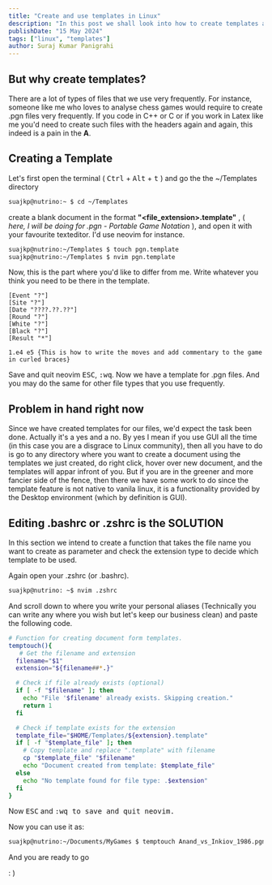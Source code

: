 ```yaml
---
title: "Create and use templates in Linux"
description: "In this post we shall look into how to create templates and use them to create a document from the terminal itself"
publishDate: "15 May 2024"
tags: ["linux", "templates"]
author: Suraj Kumar Panigrahi
---
```

## But why create templates?
There are a lot of types of files that we use very frequently. For instance, someone like me who loves to analyse chess games would require to create .pgn files very frequently. If you code in C++ or C or if you work in Latex like me you'd need to create such files with the headers again and again, this indeed is a pain in the **A**. 

## Creating a Template

Let's first open the terminal ( <kbd>Ctrl</kbd> + <kbd>Alt</kbd> + <kbd>t</kbd> ) and go the the ~/Templates directory 
```zsh
suajkp@nutrino:~ $ cd ~/Templates
```
create a blank document in the format **"<file_extension>.template"** , ( _here, I will be doing for .pgn - Portable Game Notation_ ), and open it with your favourite texteditor. I'd use neovim for instance.
```zsh
suajkp@nutrino:~/Templates $ touch pgn.template
suajkp@nutrino:~/Templates $ nvim pgn.template
```
Now, this is the part where you'd like to differ from me. Write whatever you think you need to be there in the template.

```pgn
[Event "?"]
[Site "?"]
[Date "????.??.??"]
[Round "?"]
[White "?"]
[Black "?"]
[Result "*"]

1.e4 e5 {This is how to write the moves and add commentary to the game in curled braces}

```
Save and quit neovim <kbd>ESC</kbd>, <kbd>:wq</kbd>.
Now we have a template for .pgn files. And you may do the same for other file types that you use frequently.

## Problem in hand right now

Since we have created templates for our files, we'd expect the task been done. Actually it's a yes and a no. By yes I mean if you use GUI all the time (in this case you are a disgrace to Linux community), then all you have to do is go to any directory where you want to create a document using the templates we just created, do right click, hover over new document, and the templates will appar infront of you. But if you are in the greener and more fancier side of the fence, then there we have some work to do since the template feature is not native to vanila linux, it is a functionality provided by the Desktop environment (which by definition is GUI).

## Editing .bashrc or .zshrc is the SOLUTION

In this section we intend to create a function that takes the file name you want to create as parameter and check the extension type to decide which template to be used.

Again open your .zshrc (or .bashrc). 
```sh
suajkp@nutrino: ~$ nvim .zshrc
```
And scroll down to where you write your personal aliases (Technically you can write any where you wish but let's keep our business clean) and paste the following code.

```sh
# Function for creating document form templates.
temptouch(){
   # Get the filename and extension
  filename="$1"
  extension="${filename##*.}"

  # Check if file already exists (optional)
  if [ -f "$filename" ]; then
    echo "File '$filename' already exists. Skipping creation."
    return 1
  fi

  # Check if template exists for the extension
  template_file="$HOME/Templates/${extension}.template"
  if [ -f "$template_file" ]; then
    # Copy template and replace ".template" with filename
    cp "$template_file" "$filename"
    echo "Document created from template: $template_file"
  else
    echo "No template found for file type: .$extension"
  fi 
}
```
Now <kbd>ESC</kbd> and <kbd>:wq<kbd> to save and quit neovim. 

Now you can use it as:
```sh
suajkp@nutrino:~/Documents/MyGames $ temptouch Anand_vs_Inkiov_1986.pgn
```
And you are ready to go 

: )


